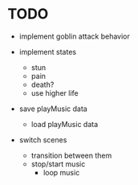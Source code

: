 # TODO

- implement goblin attack behavior

- implement states
	- stun
	- pain
	- death?
	- use higher life

- save playMusic data
	- load playMusic data

- switch scenes
	- transition between them
	- stop/start music
		- loop music
